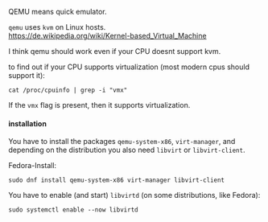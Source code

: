 QEMU means quick emulator.

`qemu` uses `kvm` on Linux hosts.\
https://de.wikipedia.org/wiki/Kernel-based_Virtual_Machine

I think qemu should work even if your CPU doesnt support kvm.

to find out if your CPU supports virtualization (most modern cpus should support it):
```
cat /proc/cpuinfo | grep -i "vmx"
```
If the `vmx` flag is present, then it supports virtualization.

#### installation

You have to install the packages `qemu-system-x86`, `virt-manager`, and depending on the distribution you also need `libvirt` or `libvirt-client`.

Fedora-Install:
```
sudo dnf install qemu-system-x86 virt-manager libvirt-client
```

You have to enable (and start) `libvirtd` (on some distributions, like Fedora):
```
sudo systemctl enable --now libvirtd
```
